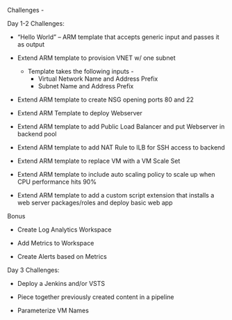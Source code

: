 Challenges - 

Day 1-2 Challenges:
+	“Hello World” – ARM template that accepts generic input and passes it as output
 
+	Extend ARM template to provision VNET w/ one subnet 
    +	Template takes the following inputs - 
        +	Virtual Network Name and Address Prefix
        +	Subnet Name and Address Prefix
 
+	Extend ARM template to create NSG opening ports 80 and 22
 
+	Extend ARM Template to deploy Webserver 
 
+	Extend ARM template to add Public Load Balancer and put Webserver in backend pool
 
+	Extend ARM template to add NAT Rule to ILB for SSH access to backend
 
+	Extend ARM template to replace VM with a VM Scale Set 
 
+	Extend ARM template to include auto scaling policy to scale up when CPU performance hits 90%
 
+	Extend ARM template to add a custom script extension that installs a web server packages/roles and deploy basic web app 

Bonus
+	Create Log Analytics Workspace
 
+	Add Metrics to Workspace
 
+	Create Alerts based on Metrics
 
Day 3 Challenges:  
+	Deploy a Jenkins and/or VSTS
 
+	Piece together previously created content in a pipeline
 
+	Parameterize VM Names

